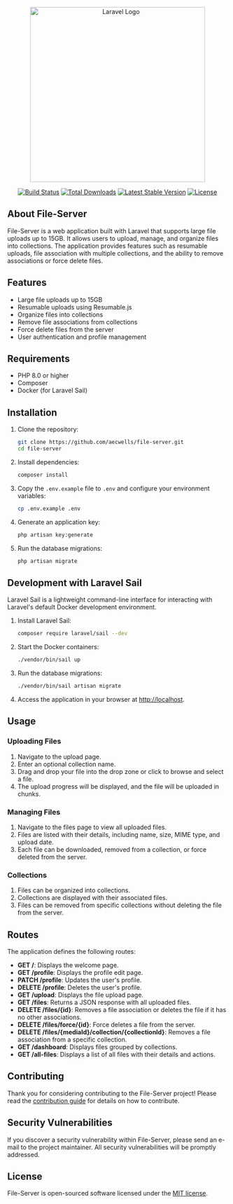 <p align="center"><a href="https://laravel.com" target="_blank"><img src="https://raw.githubusercontent.com/laravel/art/master/logo-lockup/5%20SVG/2%20CMYK/1%20Full%20Color/laravel-logolockup-cmyk-red.svg" width="400" alt="Laravel Logo"></a></p>

<p align="center">
<a href="https://github.com/laravel/framework/actions"><img src="https://github.com/laravel/framework/workflows/tests/badge.svg" alt="Build Status"></a>
<a href="https://packagist.org/packages/laravel/framework"><img src="https://img.shields.io/packagist/dt/laravel/framework" alt="Total Downloads"></a>
<a href="https://packagist.org/packages/laravel/framework"><img src="https://img.shields.io/packagist/v/laravel/framework" alt="Latest Stable Version"></a>
<a href="https://packagist.org/packages/laravel/framework"><img src="https://img.shields.io/packagist/l/laravel/framework" alt="License"></a>
</p>

## About File-Server

File-Server is a web application built with Laravel that supports large file uploads up to 15GB. It allows users to upload, manage, and organize files into collections. The application provides features such as resumable uploads, file association with multiple collections, and the ability to remove associations or force delete files.

## Features

- Large file uploads up to 15GB
- Resumable uploads using Resumable.js
- Organize files into collections
- Remove file associations from collections
- Force delete files from the server
- User authentication and profile management

## Requirements

- PHP 8.0 or higher
- Composer
- Docker (for Laravel Sail)

## Installation

1. Clone the repository:

    ```bash
    git clone https://github.com/aecwells/file-server.git
    cd file-server
    ```

2. Install dependencies:

    ```bash
    composer install
    ```

3. Copy the `.env.example` file to `.env` and configure your environment variables:

    ```bash
    cp .env.example .env
    ```

4. Generate an application key:

    ```bash
    php artisan key:generate
    ```

5. Run the database migrations:

    ```bash
    php artisan migrate
    ```

## Development with Laravel Sail

Laravel Sail is a lightweight command-line interface for interacting with Laravel's default Docker development environment.

1. Install Laravel Sail:

    ```bash
    composer require laravel/sail --dev
    ```

2. Start the Docker containers:

    ```bash
    ./vendor/bin/sail up
    ```

3. Run the database migrations:

    ```bash
    ./vendor/bin/sail artisan migrate
    ```

4. Access the application in your browser at [http://localhost](http://localhost).

## Usage

### Uploading Files

1. Navigate to the upload page.
2. Enter an optional collection name.
3. Drag and drop your file into the drop zone or click to browse and select a file.
4. The upload progress will be displayed, and the file will be uploaded in chunks.

### Managing Files

1. Navigate to the files page to view all uploaded files.
2. Files are listed with their details, including name, size, MIME type, and upload date.
3. Each file can be downloaded, removed from a collection, or force deleted from the server.

### Collections

1. Files can be organized into collections.
2. Collections are displayed with their associated files.
3. Files can be removed from specific collections without deleting the file from the server.

## Routes

The application defines the following routes:

- **GET /**: Displays the welcome page.
- **GET /profile**: Displays the profile edit page.
- **PATCH /profile**: Updates the user's profile.
- **DELETE /profile**: Deletes the user's profile.
- **GET /upload**: Displays the file upload page.
- **GET /files**: Returns a JSON response with all uploaded files.
- **DELETE /files/{id}**: Removes a file association or deletes the file if it has no other associations.
- **DELETE /files/force/{id}**: Force deletes a file from the server.
- **DELETE /files/{mediaId}/collection/{collectionId}**: Removes a file association from a specific collection.
- **GET /dashboard**: Displays files grouped by collections.
- **GET /all-files**: Displays a list of all files with their details and actions.

## Contributing

Thank you for considering contributing to the File-Server project! Please read the [contribution guide](https://laravel.com/docs/contributions) for details on how to contribute.

## Security Vulnerabilities

If you discover a security vulnerability within File-Server, please send an e-mail to the project maintainer. All security vulnerabilities will be promptly addressed.

## License

File-Server is open-sourced software licensed under the [MIT license](https://opensource.org/licenses/MIT).
